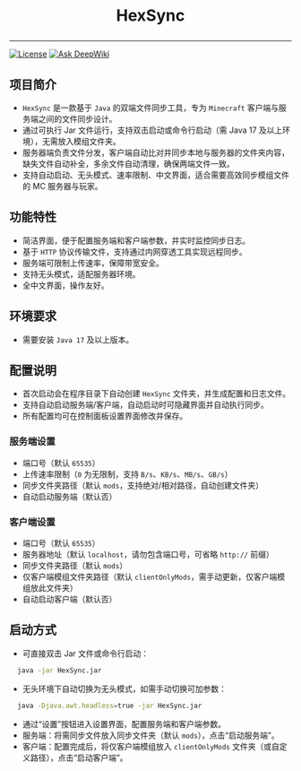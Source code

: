 # <p align="center">HexSync

---
[![License](https://img.shields.io/github/license/ForgeStove/HexSync?style=flat&color=900c3f)](https://github.com/ForgeStove/HexSync?tab=readme-ov-file#MIT-1-ov-file)
[![Ask DeepWiki](https://deepwiki.com/badge.svg)](https://deepwiki.com/ForgeStove/HexSync)

## 项目简介

- `HexSync` 是一款基于 `Java` 的双端文件同步工具，专为 `Minecraft` 客户端与服务端之间的文件同步设计。
- 通过可执行 Jar 文件运行，支持双击启动或命令行启动（需 Java 17 及以上环境），无需放入模组文件夹。
- 服务器端负责文件分发，客户端自动比对并同步本地与服务器的文件夹内容，缺失文件自动补全，多余文件自动清理，确保两端文件一致。
- 支持自动启动、无头模式、速率限制、中文界面，适合需要高效同步模组文件的 MC 服务器与玩家。

## 功能特性

- 简洁界面，便于配置服务端和客户端参数，并实时监控同步日志。
- 基于 `HTTP` 协议传输文件，支持通过内网穿透工具实现远程同步。
- 服务端可限制上传速率，保障带宽安全。
- 支持无头模式，适配服务器环境。
- 全中文界面，操作友好。

## 环境要求

- 需要安装 `Java 17` 及以上版本。

## 配置说明

- 首次启动会在程序目录下自动创建 `HexSync` 文件夹，并生成配置和日志文件。
- 支持自动启动服务端/客户端，自动启动时可隐藏界面并自动执行同步。
- 所有配置均可在控制面板设置界面修改并保存。

### 服务端设置

- 端口号（默认 `65535`）
- 上传速率限制（`0` 为无限制，支持 `B/s`、`KB/s`、`MB/s`、`GB/s`）
- 同步文件夹路径（默认 `mods`，支持绝对/相对路径，自动创建文件夹）
- 自动启动服务端（默认否）

### 客户端设置

- 端口号（默认 `65535`）
- 服务器地址（默认 `localhost`，请勿包含端口号，可省略 `http://` 前缀）
- 同步文件夹路径（默认 `mods`）
- 仅客户端模组文件夹路径（默认 `clientOnlyMods`，需手动更新，仅客户端模组放此文件夹）
- 自动启动客户端（默认否）

## 启动方式

- 可直接双击 Jar 文件或命令行启动：

```bash
  java -jar HexSync.jar
```

- 无头环境下自动切换为无头模式，如需手动切换可加参数：

```bash
  java -Djava.awt.headless=true -jar HexSync.jar
```

- 通过“设置”按钮进入设置界面，配置服务端和客户端参数。
- 服务端：将需同步文件放入同步文件夹（默认 `mods`），点击“启动服务端”。
- 客户端：配置完成后，将仅客户端模组放入 `clientOnlyMods` 文件夹（或自定义路径），点击“启动客户端”。
